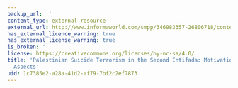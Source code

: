 ```yaml
---
backup_url: ''
content_type: external-resource
external_url: http://www.informaworld.com/smpp/346983357-26806718/content~db=all~content=a713854717
has_external_licence_warning: true
has_external_license_warning: true
is_broken: ''
license: https://creativecommons.org/licenses/by-nc-sa/4.0/
title: 'Palestinian Suicide Terrorism in the Second Intifada: Motivations and Organizational
  Aspects'
uid: 1c7385e2-a28a-41d2-af79-7bf2c2ef7873
---
```

